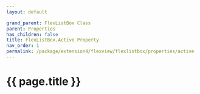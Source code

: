 ```yaml
---
layout: default

grand_parent: FlexListBox Class
parent: Properties
has_children: false
title: FlexListBox.Active Property
nav_order: 1
permalink: /package/extension4/flexview/flexlistbox/properties/active
---
```

# {{ page.title }}